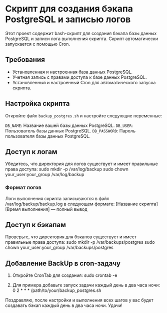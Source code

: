 # Скрипт для создания бэкапа PostgreSQL и записью логов

Этот проект содержит bash-скрипт для создания бэкапа базы данных PostgreSQL и записи лога выполнения скрипта. Скрипт автоматически запускается с помощью Cron.

## Требования

- Установленная и настроенная база данных PostgreSQL.
- Учетная запись с правами доступа к базе данных PostgreSQL.
- Установленный и настроенный Cron для автоматического запуска скрипта.

## Настройка скрипта

Откройте файл ` backup_postgres.sh ` и настройте следующие переменные:

` DB_NAME `: Название вашей базы данных PostgreSQL.
` DB_USER `: Пользователь базы данных PostgreSQL.
` DB_PASSWORD `: Пароль пользователя базы данных PostgreSQL.

## Доступ к логам

Убедитесь, что директория для логов существует и имеет правильные права доступа:
    sudo mkdir -p /var/log/backup
    sudo chown your_user:your_group /var/log/backup

### Формат логов
Логи выполнения скрипта записываются в файл /var/log/backup/backup.log в следующем формате:
    [Название скрипта][Время выполнения] — полный вывод

## Доступ к бэкапам

Проверьте, что директория для бэкапов существует и имеет правильные права доступа:
    sudo mkdir -p /var/backups/postgres
    sudo chown your_user:your_group /var/backups/postgres

## Добавление BackUp в cron-задачу

1. Откройте CronTab для создания:
    sudo crontab -e

2. Для примера добавьте запуск задачи каждый день в два часа ночи:
    0 2 * * * /path/to/your/backup_postgres.sh

Поздравляю, после настройки и выполнения всех шагов у вас будет создавать бэкап каждый день в два часа ночи.
Удачи!
